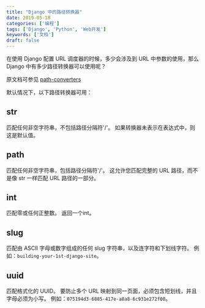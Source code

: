 ```yaml
---
title: "Django 中的路径转换器"
date: 2019-05-18
categories: ['编程']
tags: ['Django', 'Python', 'Web开发']
keywords: ['文档']
draft: false
---
```


在使用 Django 配置 URL 调度器的时候，多少会涉及到 URL 中参数的使用，那么 Django 中有多少路径转换器可以使用呢？

<!--more-->

原文档可参见 [path-converters](https://docs.djangoproject.com/zh-hans/2.2/topics/http/urls/#path-converters)

默认情况下，以下路径转换器可用：

## str

匹配任何非空字符串，不包括路径分隔符'/'。 如果转换器未表示在表达式中，则这是默认值。

## path

匹配任何非空字符串，包括路径分隔符'/'。 这允许您匹配完整的 URL 路径，而不是像 str 一样匹配 URL 路径的一部分。

## int

匹配零或任何正整数。 返回一个int。

## slug

匹配由 ASCII 字母或数字组成的任何 slug 字符串，以及连字符和下划线字符。 例如：`building-your-1st-django-site`。

## uuid

匹配格式化的 UUID。 要防止多个 URL 映射到同一页面，必须包含短划线，并且字母必须为小写。 例如：`075194d3-6885-417e-a8a8-6c931e272f00`。

